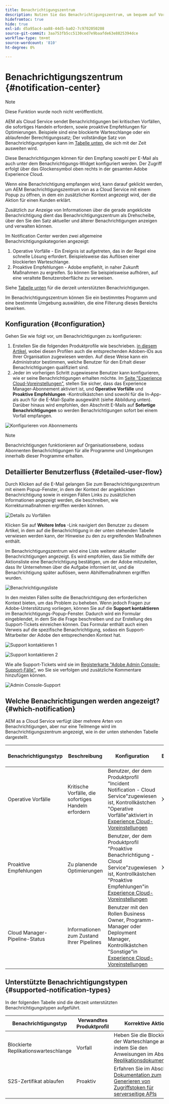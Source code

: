 ```yaml
---
title: Benachrichtigungszentrum
description: Nutzen Sie das Benachrichtigungszentrum, um bequem auf Vorfälle und andere wichtige Informationen reagieren zu können.
hidefromtoc: true
hide: true
exl-id: d5a95ac4-aa88-44d5-ba02-7c9702050208
source-git-commit: 3aa753fb5cc5130ced7e9baafde63e8825394dce
workflow-type: tm+mt
source-wordcount: '810'
ht-degree: 0%

---
```


# Benachrichtigungszentrum {#notification-center}

>[!NOTE]
>Diese Funktion wurde noch nicht veröffentlicht.

AEM als Cloud Service sendet Benachrichtigungen bei kritischen Vorfällen, die sofortiges Handeln erfordern, sowie proaktive Empfehlungen für Optimierungen. Beispiele sind eine blockierte Warteschlange oder ein ablaufender Berechtigungssatz; Der vollständige Satz von Benachrichtigungstypen kann im [Tabelle unten](#supported-notification-types), die sich mit der Zeit ausweiten wird.

Diese Benachrichtigungen können für den Empfang sowohl per E-Mail als auch unter dem Benachrichtigungs-Widget konfiguriert werden. Der Zugriff erfolgt über das Glockensymbol oben rechts in der gesamten Adobe Experience Cloud.

Wenn eine Benachrichtigung empfangen wird, kann darauf geklickt werden, um AEM Benachrichtigungszentrum von as a Cloud Service mit einem Popup zu öffnen, in dem ein zusätzlicher Kontext angezeigt wird, der die Aktion für einen Kunden erklärt.

Zusätzlich zur Anzeige von Informationen über die gerade angeklickte Benachrichtigung dient das Benachrichtigungszentrum als Drehscheibe, über den Sie den Satz aktueller und älterer Benachrichtigungen anzeigen und verwalten können. <!-- It can be accessed directly at the url TBD (Alexandru: I'm intentionally keeping it TBD for now so customers don't find it) -->

Im Notification Center werden zwei allgemeine Benachrichtigungskategorien angezeigt:

1. Operative Vorfälle - Ein Ereignis ist aufgetreten, das in der Regel eine schnelle Lösung erfordert. Beispielsweise das Auflösen einer blockierten Warteschlange.
1. Proaktive Empfehlungen - Adobe empfiehlt, in naher Zukunft Maßnahmen zu ergreifen. So können Sie beispielsweise aufhören, auf eine veraltete Benutzeroberfläche zu verweisen.

Siehe [Tabelle unten](#supported-notification-types) für die derzeit unterstützten Benachrichtigungen.

Im Benachrichtigungszentrum können Sie ein bestimmtes Programm und eine bestimmte Umgebung auswählen, die eine Filterung dieses Bereichs bewirken.

## Konfiguration {#configuration}

Gehen Sie wie folgt vor, um Benachrichtigungen zu konfigurieren:

1. Erstellen Sie die folgenden Produktprofile wie beschrieben. [in diesem Artikel](/help/journey-onboarding/notification-profiles.md), wobei diesen Profilen auch die entsprechenden Adoben-IDs aus Ihrer Organisation zugewiesen werden. Auf diese Weise kann ein Administrator bestimmen, welche Benutzer für den Erhalt dieser Benachrichtigungen qualifiziert sind.
1. Jeder im vorherigen Schritt zugewiesene Benutzer kann konfigurieren, wie er seine Benachrichtigungen erhalten möchte. Im [Seite &quot;Experience Cloud-Voreinstellungen&quot;](https://experience.adobe.com/preferences/notification-section), stellen Sie sicher, dass das Experience Manager-Abonnement aktiviert ist, und **Operative Vorfälle** und **Proaktive Empfehlungen** -Kontrollkästchen sind sowohl für die In-App- als auch für die E-Mail-Spalte ausgewählt (siehe Abbildung unten). Darüber hinaus wird empfohlen, den Abschnitt E-Mails auf **Sofortige Benachrichtigungen** so werden Benachrichtigungen sofort bei einem Vorfall empfangen.

![Konfigurieren von Abonnements](/help/operations/assets/configure-subscriptions.png)

>[!NOTE]
>Benachrichtigungen funktionieren auf Organisationsebene, sodass Abonnenten Benachrichtigungen für alle Programme und Umgebungen innerhalb dieser Programme erhalten.

## Detaillierter Benutzerfluss {#detailed-user-flow}

Durch Klicken auf die E-Mail gelangen Sie zum Benachrichtigungszentrum mit einem Popup-Fenster, in dem der Kontext der angeklickten Benachrichtigung sowie in einigen Fällen Links zu zusätzlichen Informationen angezeigt werden, die beschreiben, wie Korrekturmaßnahmen ergriffen werden können.

![Details zu Vorfällen](/help/operations/assets/incident-details.png)

Klicken Sie auf **Weitere Infos** -Link navigiert den Benutzer zu diesem Artikel, in dem auf die Benachrichtigung in der unten stehenden Tabelle verwiesen werden kann, der Hinweise zu den zu ergreifenden Maßnahmen enthält.

Im Benachrichtigungszentrum wird eine Liste weiterer aktueller Benachrichtigungen angezeigt. Es wird empfohlen, dass Sie mithilfe der Aktionsliste eine Benachrichtigung bestätigen, um der Adobe mitzuteilen, dass Ihr Unternehmen über die Aufgabe informiert ist, und die Benachrichtigung später auflösen, wenn Abhilfemaßnahmen ergriffen wurden.

![Benachrichtigungsliste](/help/operations/assets/notification-list.png)

In den meisten Fällen sollte die Benachrichtigung den erforderlichen Kontext bieten, um das Problem zu beheben. Wenn jedoch Fragen zur Adobe-Unterstützung vorliegen, können Sie auf die **Support kontaktieren** im Benachrichtigungs-Popup-Fenster. Dadurch wird ein Formular eingeblendet, in dem Sie die Frage beschreiben und zur Erstellung des Support-Tickets einreichen können. Das Formular enthält auch einen Verweis auf die spezifische Benachrichtigung, sodass ein Support-Mitarbeiter der Adobe den entsprechenden Kontext hat.

![Support kontaktieren 1](/help/operations/assets/contact-support1.png)

![Support kontaktieren 2](/help/operations/assets/contact-support2.png)

Wie alle Support-Tickets wird sie im [Registerkarte &quot;Adobe Admin Console-Support-Fälle&quot;](https://helpx.adobe.com/enterprise/using/support-for-enterprise.html), wo Sie sie verfolgen und zusätzliche Kommentare hinzufügen können.

![Admin Console-Support](/help/operations/assets/admin-console-support.png)

## Welche Benachrichtigungen werden angezeigt? {#which-notification}

AEM as a Cloud Service verfügt über mehrere Arten von Benachrichtigungen, aber nur eine Teilmenge wird im Benachrichtigungszentrum angezeigt, wie in der unten stehenden Tabelle dargestellt.

| Benachrichtigungstyp | Beschreibung | Konfiguration | Wird im Benachrichtigungszentrum angezeigt |
|---|---|---|---|
| Operative Vorfälle | Kritische Vorfälle, die sofortiges Handeln erfordern | Benutzer, der dem Produktprofil &quot;Incident Notification - Cloud Service&quot;zugewiesen ist, Kontrollkästchen &quot;Operative Vorfälle&quot;aktiviert in [Experience Cloud-Voreinstellungen](https://experience.adobe.com/preferences) | X |
| Proaktive Empfehlungen | Zu planende Optimierungen | Benutzer, der dem Produktprofil &quot;Proaktive Benachrichtigung - Cloud Service&quot;zugewiesen ist, Kontrollkästchen &quot;Proaktive Empfehlungen&quot;in [Experience Cloud-Voreinstellungen](https://experience.adobe.com/preferences) | X |
| Cloud Manager-Pipeline-Status | Informationen zum Zustand Ihrer Pipelines | Benutzer mit den Rollen Business Owner, Programm-Manager oder Deployment Manager, Kontrollkästchen &quot;Sonstige&quot;in [Experience Cloud-Voreinstellungen](https://experience.adobe.com/preferences) |  |

## Unterstützte Benachrichtigungstypen {#supported-notification-types}

In der folgenden Tabelle sind die derzeit unterstützten Benachrichtigungstypen aufgeführt.

| Benachrichtigungstyp | Verwandtes Produktprofil | Korrektive Aktion |
|---|---|---|
| Blockierte Replikationswarteschlange | Vorfall | Heben Sie die Blockierung der Warteschlange auf, indem Sie den Anweisungen im Abschnitt [Replikationsdokumentation](/help/operations/replication.md#troubleshooting) |
| S2S-Zertifikat ablaufen | Proaktiv | Erfahren Sie im Abschnitt [Dokumentation zum Generieren von Zugriffstoken für serverseitige APIs](/help/implementing/developing/introduction/generating-access-tokens-for-server-side-apis.md#refresh-credentials) |


